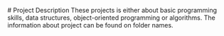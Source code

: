 # Project Description
These projects is either about basic programming skills, data structures, object-oriented programming or algorithms. The information about project can be found on folder names.